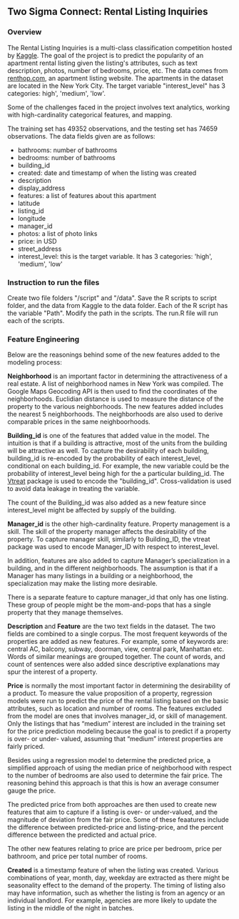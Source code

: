 ## Two Sigma Connect: Rental Listing Inquiries

### Overview
The Rental Listing Inquiries is a multi-class classification competition hosted by [Kaggle](https://www.kaggle.com/c/two-sigma-connect-rental-listing-inquiries).  The goal of the project is to predict the popularity of an apartment rental listing given the listing's attributes, such as text description, photos, number of bedrooms, price, etc. The data comes from [renthop.com](https://www.renthop.com/), an apartment listing website.  The apartments in the dataset are located in the New York City.  The target variable "interest_level" has 3 categories: high', 'medium', 'low'.

Some of the challenges faced in the project involves text analytics, working with high-cardinality categorical features, and mapping.

The training set has 49352 observations, and the testing set has 74659 observations.
The data fields given are as follows:
* bathrooms: number of bathrooms
* bedrooms: number of bathrooms
* building_id
* created: date and timestamp of when the listing was created
* description
* display_address
* features: a list of features about this apartment
* latitude
* listing_id
* longitude
* manager_id
* photos: a list of photo links
* price: in USD
* street_address
* interest_level: this is the target variable. It has 3 categories: 'high', 'medium', 'low'

### Instruction to run the files
Create two file folders "/script" and "/data". Save the R scripts to script folder, and the data from Kaggle to the data folder.
Each of the R script has the variable "Path".   Modify the path in the scripts.  The run.R file will run each of the scripts.  

### Feature Engineering
Below are the reasonings behind some of the new features added to the modeling process:  

**Neighborhood** is an important factor in determining the attractiveness of a real estate.   A list of neighborhood names in New York was compiled.  The Google Maps Geocoding API is then used to find the coordinates of the neighborhoods.  Euclidian distance is used to measure the distance of the property to the various neighborhoods.  The new features added includes the nearest 5 neighborhoods.  The neighborhoods are also used to derive comparable prices in the same neighboorhoods.   

**Building_id** is one of the features that added value in the model.  The intuition is that if a building is attractive, most of the units from the building will be attractive as well.  To capture the desirability of each building, building_id is re-encoded by the probability of each interest_level, conditional on each building_id.  For example, the new variable could be the probability of interest_level being high for the a particular building_id.  The [Vtreat](https://arxiv.org/pdf/1611.09477.pdf) package is used to encode the "building_id". Cross-validation is used to avoid data leakage in treating the variable.

The count of the Building_id was also added as a new feature since interest_level might be affected by supply of the building.  

**Manager_id** is the other high-cardinality feature.  Property management is a skill.  The skill of the property manager affects the desirability of the property.  To capture manager skill, similarly to Building_ID, the vtreat package was used to encode Manager_ID with respect to interest_level.  

In addition, features are also added to capture Manager’s specialization in a building, and in the different neighborhoods.  The assumption is that if a Manager has many listings in a building or a neighborhood, the specialization may make the listing more desirable.  

There is a separate feature to capture manager_id that only has one listing.  These group of people might be the mom-and-pops that has a single property that they manage themselves.  

**Description** and **Feature** are the two text fields in the dataset.  The two fields are combined to a single corpus.  The most frequent keywords of the properties are added as new features.  For example, some of keywords are: central AC, balcony, subway, doorman, view, central park, Manhattan etc.  Words of similar meanings are grouped together.  The count of words, and count of sentences were also added since descriptive explanations may spur the interest of a property.  

**Price** is normally the most important factor in determining the desirability of a product.  To measure the value proposition of a property, regression models were run to predict the price of the rental listing based on the basic attributes, such as location and number of rooms.  The features excluded from the model are ones that involves manager_id, or skill of management.  Only the listings that has “medium” interest are included in the training set for the price prediction modeling because the goal is to predict if a property is over- or under- valued, assuming that “medium” interest properties are fairly priced.    

Besides using a regression model to determine the predicted price, a simplified approach of using the median price of neighborhood with respect to the number of bedrooms are also used to determine the fair price.  The reasoning behind this approach is that this is how an average consumer gauge the price.   

The predicted price from both approaches are then used to create new features that aim to capture if a listing is over- or under-valued, and the magnitude of deviation from the fair price.  Some of these feaatures include the difference between predicted-price and listing-price, and the percent difference between the predicted and actual price. 

The other new features relating to price are price per bedroom, price per bathroom, and price per total number of rooms.

**Created** is a timestamp feature of when the listing was created.  Various combinations of year, month, day, weekday are extracted as there might be seasonality effect to the demand of the property.  The timing of listing also may have information, such as whether the listing is from an agency or an individual landlord.  For example, agencies are more likely to update the listing in the middle of the night in batches.  
